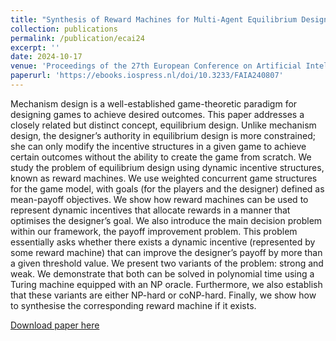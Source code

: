 ```yaml
---
title: "Synthesis of Reward Machines for Multi-Agent Equilibrium Design"
collection: publications
permalink: /publication/ecai24
excerpt: ''
date: 2024-10-17
venue: 'Proceedings of the 27th European Conference on Artificial Intelligence (ECAI-24)'
paperurl: 'https://ebooks.iospress.nl/doi/10.3233/FAIA240807'
---
```

Mechanism design is a well-established game-theoretic paradigm for designing games to achieve desired outcomes. This paper addresses a closely related but distinct concept, equilibrium design. Unlike mechanism design, the designer’s authority in equilibrium design is more constrained; she can only modify the incentive structures in a given game to achieve certain outcomes without the ability to create the game from scratch. We study the problem of equilibrium design using dynamic incentive structures, known as reward machines. We use weighted concurrent game structures for the game model, with goals (for the players and the designer) defined as mean-payoff objectives. We show how reward machines can be used to represent dynamic incentives that allocate rewards in a manner that optimises the designer’s goal. We also introduce the main decision problem within our framework, the payoff improvement problem. This problem essentially asks whether there exists a dynamic incentive (represented by some reward machine) that can improve the designer’s payoff by more than a given threshold value. We present two variants of the problem: strong and weak. We demonstrate that both can be solved in polynomial time using a Turing machine equipped with an NP oracle. Furthermore, we also establish that these variants are either NP-hard or coNP-hard. Finally, we show how to synthesise the corresponding reward machine if it exists.

[Download paper here](https://pure.hw.ac.uk/ws/portalfiles/portal/142372143/FAIA-392-FAIA240807.pdf)
